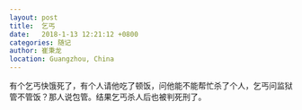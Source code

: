 ```yaml
---
layout: post
title:  乞丐
date:   2018-1-13 12:21:12 +0800
categories: 随记
author: 崔秉龙
location: Guangzhou, China
---
```














有个乞丐快饿死了，有个人请他吃了顿饭，问他能不能帮忙杀了个人，乞丐问监狱管不管饭？那人说包管。结果乞丐杀人后也被判死刑了。
